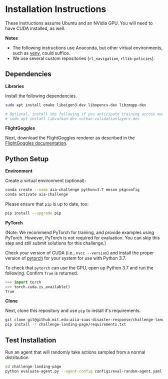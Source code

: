 # Installation Instructions 

These instructions assume Ubuntu and an NVidia GPU.
You will need to have CUDA installed, as well.

**Notes**

- The following instructions use Anaconda, but other virtual environments, such as [venv](https://docs.python.org/3/library/venv.html), could suffice. 
- We use several custom repositories (`rl_navigation`, `rllib-policies`).


## Dependencies

**Libraries**

Install the following dependencies.
```sh
sudo apt install cmake libeigen3-dev libopencv-dev libzmqpp-dev

# Optional, install the following if you anticipate training across multiple GPUs 
# sudo apt install libvulkan-dev vulkan-validationlayers-dev 
```

**FlightGoggles**

Next, download the FlightGoggles renderer as described in the [FlightGoggles documentation](https://flightgoggles-documentation.scrollhelp.site/fg/FlightGoggles-Renderer.327286792.html).

## Python Setup

**Environment**

Create a virtual environment (optional):
```sh
conda create --name aia-challenge python=3.7 meson pkgconfig
conda activate aia-challenge
```

Please ensure that `pip` is up to date, too:
```sh
pip install --upgrade pip
```

**PyTorch**

(Note: We recommend PyTorch for training, and provide examples using PyTorch.
However, PyTorch is not required for evaluation.
You can skip this step and still submit solutions for this challenge.)

Check your version of CUDA (i.e., `nvcc --version`) and install the proper version of [pytorch](https://pytorch.org/get-started/locally/) for your system for use with Python 3.7.

To check that `pytorch` can use the GPU, open up Python 3.7 and run the following. Confirm `True` is returned.
```py
>>> import torch
>>> torch.cuda.is_available()
True
```

**Clone**

Next, clone this repository and use `pip` to install it's requirements.
```sh
git clone git@github.mit.edu:aiia-suas-disaster-response/challenge-landing-page.git
pip install -r challenge-landing-page/requirements.txt
```

## Test Installation

Run an agent that will randomly take actions sampled from a normal distribution 

```sh
cd challenge-landing-page
python evaluate-agent.py --agent-config configs/eval-random-agent.yaml --episodes 1 --flight-goggles-path <FLIGHT_GOGGLES_PATH> --base-port <BASE_PORT>
```
